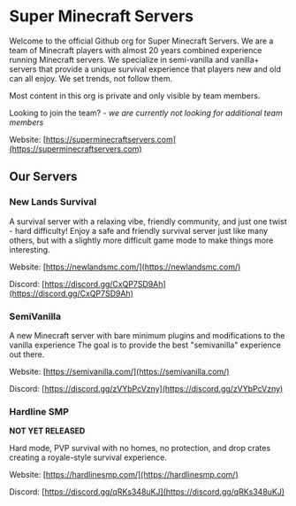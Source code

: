 # Super Minecraft Servers

Welcome to the official Github org for Super Minecraft Servers. We are a team of Minecraft players with almost 20 years combined experience running Minecraft servers. We specialize in semi-vanilla and vanilla+ servers that provide a unique survival experience that players new and old can all enjoy. We set trends, not follow them.

Most content in this org is private and only visible by team members.

Looking to join the team? - _we are currently not looking for additional team members_

Website: [https://superminecraftservers.com](https://superminecraftservers.com)

## Our Servers

### New Lands Survival

A survival server with a relaxing vibe, friendly community, and just one twist - hard difficulty! Enjoy a safe and friendly survival server just like many others, but with a slightly more difficult game mode to make things more interesting.

Website: [https://newlandsmc.com/](https://newlandsmc.com/)

Discord: [https://discord.gg/CxQP7SD9Ah](https://discord.gg/CxQP7SD9Ah)

### SemiVanilla

A new Minecraft server with bare minimum plugins and modifications to the vanilla experience The goal is to provide the best "semivanilla" experience out there.

Website: [https://semivanilla.com/](https://semivanilla.com/)

Discord: [https://discord.gg/zVYbPcVzny](https://discord.gg/zVYbPcVzny)

### Hardline SMP

**NOT YET RELEASED**

Hard mode, PVP survival with no homes, no protection, and drop crates creating a royale-style survival experience.

Website: [https://hardlinesmp.com/](https://hardlinesmp.com/)

Discord: [https://discord.gg/qRKs348uKJ](https://discord.gg/qRKs348uKJ)
